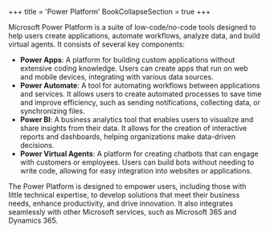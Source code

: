 +++
title = 'Power Platform'
BookCollapseSection = true
+++

Microsoft Power Platform is a suite of low-code/no-code tools designed to help users create applications, automate workflows, analyze data, and build virtual agents. It consists of several key components:

* **Power Apps**: A platform for building custom applications without extensive coding knowledge. Users can create apps that run on web and mobile devices, integrating with various data sources.
* **Power Automate**: A tool for automating workflows between applications and services. It allows users to create automated processes to save time and improve efficiency, such as sending notifications, collecting data, or synchronizing files.
* **Power BI**: A business analytics tool that enables users to visualize and share insights from their data. It allows for the creation of interactive reports and dashboards, helping organizations make data-driven decisions.
* **Power Virtual Agents**: A platform for creating chatbots that can engage with customers or employees. Users can build bots without needing to write code, allowing for easy integration into websites or applications.

The Power Platform is designed to empower users, including those with little technical expertise, to develop solutions that meet their business needs, enhance productivity, and drive innovation. It also integrates seamlessly with other Microsoft services, such as Microsoft 365 and Dynamics 365.